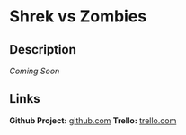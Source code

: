 # Shrek vs Zombies
## Description
*Coming Soon*

## Links
**Github Project:** [github.com](https://trello.com/invite/b/nTEbrur4/ATTIdf747c3ff7032f13cd985e75bf82e1b2D2351DFE/eventyr-spil-projekt)
**Trello:** [trello.com](https://trello.com/invite/b/nTEbrur4/ATTIdf747c3ff7032f13cd985e75bf82e1b2D2351DFE/eventyr-spil-projekt)